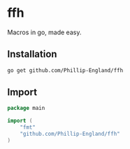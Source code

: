 # ffh
Macros in go, made easy.

## Installation
```bash
go get github.com/Phillip-England/ffh
```

## Import
```go
package main

import (
    "fmt"
    "github.com/Phillip-England/ffh"
)
```